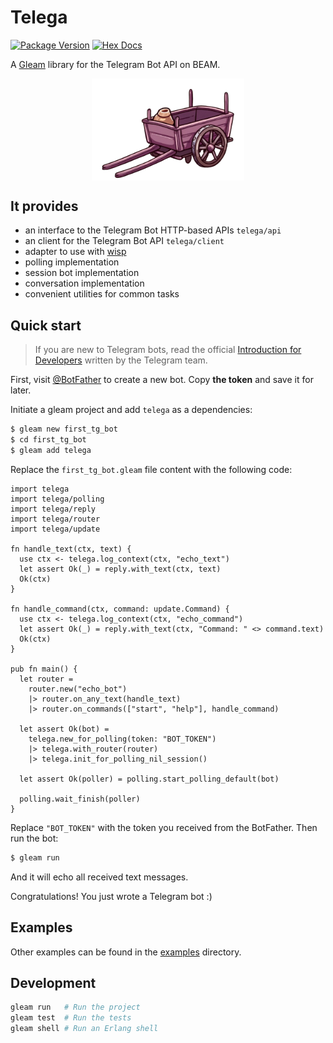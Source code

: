 # Telega

[![Package Version](https://img.shields.io/hexpm/v/telega)](https://hex.pm/packages/telega)
[![Hex Docs](https://img.shields.io/badge/hex-docs-ffaff3)](https://hexdocs.pm/telega/)

A [Gleam](https://gleam.run/) library for the Telegram Bot API on BEAM.

<a href="#" target="blank">
  <img src="https://raw.githubusercontent.com/bondiano/telega-gleam/refs/heads/master/docs/logo.png" alt="Telega" width="244" style="display: block; margin: 0 auto;" />
</a>

## It provides

- an interface to the Telegram Bot HTTP-based APIs `telega/api`
- an client for the Telegram Bot API `telega/client`
- adapter to use with [wisp](https://github.com/gleam-wisp/wisp)
- polling implementation
- session bot implementation
- conversation implementation
- convenient utilities for common tasks

## Quick start

> If you are new to Telegram bots, read the official [Introduction for Developers](https://core.telegram.org/bots) written by the Telegram team.

First, visit [@BotFather](https://t.me/botfather) to create a new bot. Copy **the token** and save it for later.

Initiate a gleam project and add `telega` as a dependencies:

```sh
$ gleam new first_tg_bot
$ cd first_tg_bot
$ gleam add telega
```

Replace the `first_tg_bot.gleam` file content with the following code:

```gleam
import telega
import telega/polling
import telega/reply
import telega/router
import telega/update

fn handle_text(ctx, text) {
  use ctx <- telega.log_context(ctx, "echo_text")
  let assert Ok(_) = reply.with_text(ctx, text)
  Ok(ctx)
}

fn handle_command(ctx, command: update.Command) {
  use ctx <- telega.log_context(ctx, "echo_command")
  let assert Ok(_) = reply.with_text(ctx, "Command: " <> command.text)
  Ok(ctx)
}

pub fn main() {
  let router =
    router.new("echo_bot")
    |> router.on_any_text(handle_text)
    |> router.on_commands(["start", "help"], handle_command)

  let assert Ok(bot) =
    telega.new_for_polling(token: "BOT_TOKEN")
    |> telega.with_router(router)
    |> telega.init_for_polling_nil_session()

  let assert Ok(poller) = polling.start_polling_default(bot)

  polling.wait_finish(poller)
}
```

Replace `"BOT_TOKEN"` with the token you received from the BotFather. Then run the bot:

```sh
$ gleam run
```

And it will echo all received text messages.

Congratulations! You just wrote a Telegram bot :)

## Examples

Other examples can be found in the [examples](./examples) directory.

## Development

```sh
gleam run   # Run the project
gleam test  # Run the tests
gleam shell # Run an Erlang shell
```
